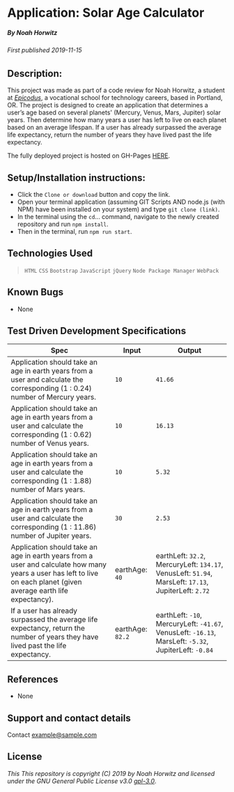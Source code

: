 # Application: **Solar Age Calculator**

##### By Noah Horwitz

###### _First published 2019-11-15_

## Description:
This project was made as part of a code review for Noah Horwitz, a student at _[Epicodus](http://www.epicodus.com)_, a vocational school for technology careers, based in Portland, OR. The project is designed to create an application that determines a user’s age based on several planets' (Mercury, Venus, Mars, Jupiter) solar years. Then determine how many years a user has left to live on each planet based on an average lifespan. If a user has already surpassed the average life expectancy, return the number of years they have lived past the life expectancy.

The fully deployed project is hosted on GH-Pages [HERE](https://nhhor.github.io/solar-age-calculator).

## Setup/Installation instructions:
* Click the `Clone or download` button and copy the link.
* Open your terminal application (assuming GIT Scripts AND node.js (with NPM) have been installed on your system) and type `git clone (link)`.
* In the terminal using the `cd`... command, navigate to the newly created repository and run `npm install`.
* Then in the terminal, run `npm run start`.
<!-- * In the newly created ./dist folder, double click on "index.html" to open the file in the web browser of your choosing. -->

## Technologies Used
> `HTML`
> `CSS`
> `Bootstrap`
> `JavaScript`
> `jQuery`
> `Node Package Manager`
> `WebPack`

## Known Bugs
* None

## Test Driven Development Specifications

|Spec|Input|Output|
|-|-|-|
|Application should take an age in earth years from a user and calculate the corresponding (1 : 0.24) number of Mercury years.|`10`|`41.66`|
|Application should take an age in earth years from a user and calculate the corresponding (1 : 0.62) number of Venus years.|`10`|`16.13`|
|Application should take an age in earth years from a user and calculate the corresponding (1 : 1.88) number of Mars years.|`10`|`5.32`|
|Application should take an age in earth years from a user and calculate the corresponding (1 : 11.86) number of Jupiter years.|`30`|`2.53`|
|Application should take an age in earth years from a user and calculate how many years a user has left to live on each planet (given average earth life expectancy).|earthAge: `40`|earthLeft: `32.2`, MercuryLeft: `134.17`, VenusLeft: `51.94`, MarsLeft: `17.13`, JupiterLeft: `2.72`|
|If a user has already surpassed the average life expectancy, return the number of years they have lived past the life expectancy.|earthAge: `82.2`|earthLeft: `-10`, MercuryLeft: `-41.67`, VenusLeft: `-16.13`, MarsLeft: `-5.32`, JupiterLeft: `-0.84`|

## References
* None

## Support and contact details
Contact [example@sample.com](mailto:example@sample.com)

## License
_This This repository is copyright (C) 2019 by Noah Horwitz and licensed under the GNU General Public License v3.0 [gpl-3.0](https://www.gnu.org/licenses/gpl-3.0.en.html)_.
